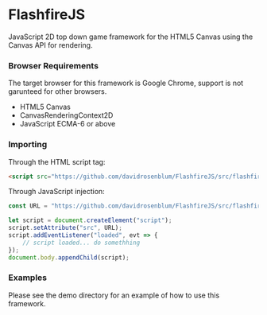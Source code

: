 # FlashfireJS
JavaScript 2D top down game framework for the HTML5 Canvas using the Canvas API for rendering. 

### Browser Requirements
The target browser for this framework is Google Chrome, support is not garunteed for other browsers.

* HTML5 Canvas
* CanvasRenderingContext2D
* JavaScript ECMA-6 or above

### Importing
Through the HTML script tag:
```html
<script src="https://github.com/davidrosenblum/FlashfireJS/src/flashfire.min.js"></script>
```

Through JavaScript injection:
```javascript
const URL = "https://github.com/davidrosenblum/FlashfireJS/src/flashfire.min.js";

let script = document.createElement("script");
script.setAttribute("src", URL);
script.addEventListener("loaded", evt => {
	// script loaded... do somethhing
});
document.body.appendChild(script);
```
### Examples
Please see the demo directory for an example of how to use this framework. 